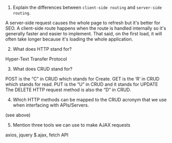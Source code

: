 1.  Explain the differences between `client-side routing` and `server-side routing`.

A server-side request causes the whole page to refresh but it's better for SEO. A client-side route happens when the route is handled internally so it's generally faster and easier to implement. That said, on the first load, it will often take longer because it's loading the whole application.

2.  What does HTTP stand for?

Hyper-Text Transfer Protocol

3.  What does CRUD stand for?

POST is the “C” in CRUD which stands for Create.
GET is the ‘R’ in CRUD which stands for read.
PUT is the “U” in CRUD and it stands for UPDATE
The DELETE HTTP request method is also the “D” in CRUD.

4.  Which HTTP methods can be mapped to the CRUD acronym that we use when interfacing with APIs/Servers.

(see above)

5.  Mention three tools we can use to make AJAX requests

axios, jquery $.ajax, fetch API